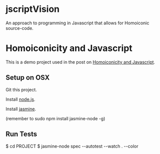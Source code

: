jscriptVision
=============

An approach to programming in Javascript that allows for Homoiconic source-code.

# Homoiconicity and Javascript

This is a demo project used in the post on [Homoiconicity and Javascript](http://www.erichosick.com/design/design-javascript-and-homoiconicity/).

## Setup on OSX

Git this project.

Install [node.js](http://nodejs.org/).

Install [jasmine](https://github.com/pivotal/jasmine). 

(remember to sudo npm install jasmine-node -g)

## Run Tests

$ cd PROJECT
$ jasmine-node spec --autotest --watch . --color

